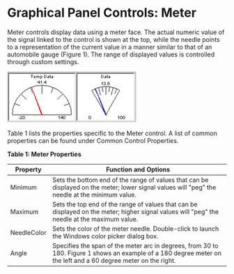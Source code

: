 # Graphical Panel Controls: Meter

Meter controls display data using a meter face. The actual numeric value of the signal linked to the control is shown at the top, while the needle points to a representation of the current value in a manner similar to that of an automobile gauge (Figure 1). The range of displayed values is controlled through custom settings.

![Figure 1: Two example Meter controls showing how data is displayed both numerically and graphically.](../../../../.gitbook/assets/gpctrlMeter.gif)

Table 1 lists the properties specific to the Meter control.  A list of common properties can be found under Common Control Properties.

**Table 1: Meter Properties**

| Property    | Function and Options                                                                                                                                            |
| ----------- | --------------------------------------------------------------------------------------------------------------------------------------------------------------- |
| Minimum     | Sets the bottom end of the range of values that can be displayed on the meter; lower signal values will "peg" the needle at the minimum value.                  |
| Maximum     | Sets the top end of the range of values that can be displayed on the meter; higher signal values will "peg" the needle at the maximum value.                    |
| NeedleColor | Sets the color of the meter needle. Double-click to launch the Windows color picker dialog box.                                                                 |
| Angle       | Specifies the span of the meter arc in degrees, from 30 to 180. Figure 1 shows an example of a 180 degree meter on the left and a 60 degree meter on the right. |
